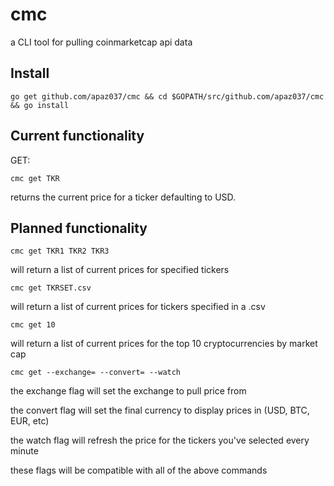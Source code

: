 # cmc
a CLI tool for pulling coinmarketcap api data

## Install
```go get github.com/apaz037/cmc && cd $GOPATH/src/github.com/apaz037/cmc && go install```

## Current functionality

GET:

```cmc get TKR```

returns the current price for a ticker defaulting to USD.

## Planned functionality
```cmc get TKR1 TKR2 TKR3```

will return a list of current prices for specified tickers

```cmc get TKRSET.csv```

will return a list of current prices for tickers specified in a .csv

```cmc get 10```

will return a list of current prices for the top 10 cryptocurrencies by market cap

```cmc get --exchange= --convert= --watch```

the exchange flag will set the exchange to pull price from

the convert flag will set the final currency to display prices in (USD, BTC, EUR, etc)

the watch flag will refresh the price for the tickers you've selected every minute

these flags will be compatible with all of the above commands
